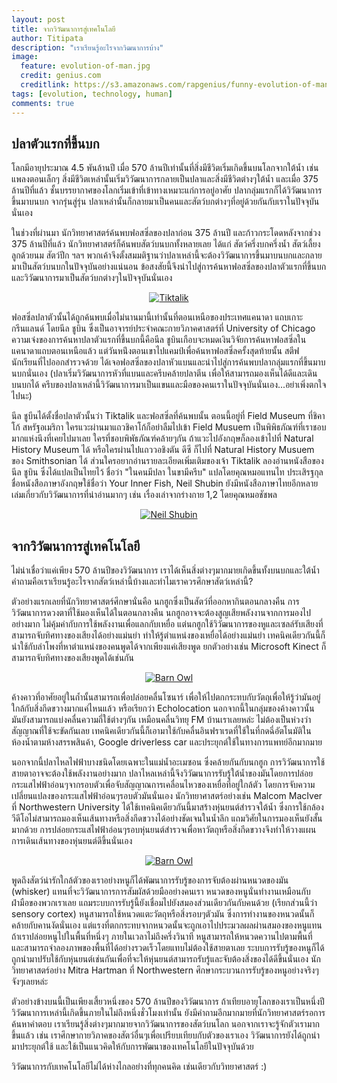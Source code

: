 ```yaml
---
layout: post
title: จากวิวัฒนาการสู่เทคโนโลยี
author: Titipata
description: "เราเรียนรู้อะไรจากวิฒนาการบ้าง"
image:
  feature: evolution-of-man.jpg
  credit: genius.com
  creditlink: https://s3.amazonaws.com/rapgenius/funny-evolution-of-man-comic-pics.jpg
tags: [evolution, technology, human]
comments: true
---
```


## ปลาตัวแรกที่ขึ้นบก

โลกมีอายุประมาณ​ 4.5 พันล้านปี เมื่อ 570 ล้านปีเท่านั้นที่สิ่งมีชีวิตเริ่มเกิดขึ้นบนโลกจากใต้น้ำ เช่นแพลงตอนเล็กๆ สิ่งมีชีวิตเหล่านั้นเริ่มวิวัฒนาการกลายเป็นปลาและสิ่งมีชีวิตต่างๆใต้น้ำ และเมื่อ 375 ล้านปีที่แล้ว ชั้นบรรยากาศของโลกเริ่มเข้าที่เข้าทางเหมาะแก่การอยู่อาศัย ปลากลุ่มแรกก็ได้วิวัฒนาการขึ้นมาบนบก จากรุ่นสู่รุ่น ปลาเหล่านั้นก็กลายมาเป็นคนและสัตว์บกต่างๆที่อยู่ด้วยกันกับเราในปัจจุบันนั่นเอง

ในช่วงที่ผ่านมา นักวิทยาศาสตร์ค้นพบฟอสซิ่ลของปลาก่อน 375 ล้านปี และก้าวกระโดดหลังจากช่วง 375 ล้านปีที่แล้ว นักวิทยาศาสตร์ก็ค้นพบสัตว์บนบกทั้งหลายเลย ได้แก่ สัตว์ครึ่งบกครึ่งน้ำ สัตว์เลี้ยงลูกด้วยนม สัตว์ปีก ฯลฯ พวกเค้าจึงตั้งสมมติฐานว่าปลาเหล่านี้จะต้องวิวัฒนาการขึ้นมาบนบกและกลายมาเป็นสัตว์บนบกในปัจจุบันอย่างแน่นอน ข้อสงสัยนี้จึงนำไปสู่การค้นหาฟอสซิ่ลของปลาตัวแรกที่ขึ้นบก และวิวัฒนาการมาเป็นสัตว์บกต่างๆในปัจจุบันนั่นเอง

<figure><center>
  <a href="http://farm3.static.flickr.com/2578/4050470735_77b39f4203.jpg">
  <img src="http://farm3.static.flickr.com/2578/4050470735_77b39f4203.jpg" alt="Tiktalik"/>
  </a>
</center></figure>


ฟอสซิ่ลปลาตัวนั้นได้ถูกค้นพบเมื่อไม่นานมานี้เท่านั้นที่ตอนเหนือของประเทศแคนาดา แถบเกาะกรีนแลนด์ โดยนีล ชูบิน ซึ่งเป็นอาจารย์ประจำคณะกายวิภาคศาสตร์ที่ University of Chicago ความเจ๋งของการค้นหาปลาตัวแรกที่ขึ้นบกนี้คือนีล ชูบินเกือบจะหมดเงินวิจัยการค้นหาฟอสซิ่ลในแคนาดาแถบตอนเหนือแล้ว แต่วันหน่ึงตอนเขาไปแคมป์เพื่อค้นหาฟอสซิ่ลครั้งสุดท้ายนั้น สตีฟ นักเรียนที่ไปออกสำรวจด้วย ได้เจอฟอสซิ่ลของปลาหัวแบนและนำไปสู่การค้นพบปลากลุ่มแรกที่ขึ้นมาบนบกนั่นเอง (ปลาเริ่มวิวัฒนาการหัวที่แบนและครีบคล้ายปลาตีน เพื่อให้สามารถมองเห็นได้ดีและเดินบนบกได้ ครีบของปลาเหล่านี้วิวัฒนาการมาเป็นแขนและมือของคนเราในปัจจุบันนั่นเอง...อย่าเพิ่งตกใจไปนะ)

นีล ชูบีนได้ตั้งชื่อปลาตัวนั้นว่า Tiktalik และฟอสซิ่ลที่ค้นพบนั้น ตอนนี้อยู่ที่ Field Museum ที่ชิคาโก้ สหรัฐอเมริกา ใครแวะผ่านมาแถวชิคาโก้ก็อย่าลืมไปเข้า Field Musuem เป็นพิพิธภัณฑ์ที่เราชอบมากแห่งนึงที่เคยไปมาเลย ใครที่ชอบพิพัธภัณฑ์คล้ายๆกัน ถ้าแวะไปอังกฤษก็ลองเข้าไปที่ Natural History Museum ได้ หรือใครผ่านไปแถววอชิงตัน ดีซี ก็ไปที่ Natural History Musuem ของ Smithsonian ได้  ส่วนใครอยากอ่านรายละเอียดเพิ่มเติมของเจ้า Tiktalik ลองอ่านหนังสือของ นีล ชูบิน ซึ่งได้แปลเป็นไทยไว้ ชื่อว่า "ในคนมีปลา ในขามีครีบ"
แปลโดยคุณหมอแทนไท ประเสิรฐกุล ชื่อหนังสือภาษาอังกฤษใช้ชื่อว่า Your Inner Fish, Neil Shubin ยังมีหนังสือภาษาไทยอีกหลายเล่มเกี่ยวกับวิวัฒนาการที่น่าอ่านมากๆ เช่น เรื่องเล่าจากร่างกาย 1,2 โดยคุณหมอชัชพล


<figure><center>
  <a href="http://media.trb.com/media/photo/2013-01/73992221.jpg">
  <img src="http://media.trb.com/media/photo/2013-01/73992221.jpg" alt="Neil Shubin"/>
  </a>
</center></figure>

## จากวิวัฒนาการสู่เทคโนโลยี

ไม่น่าเชื่อว่าแค่เพียง 570 ล้านปีของวิวัฒนาการ เราได้เห็นสิ่งต่างๆมากมายเกิดขึ้นทั้งบนบกและใต้น้ำ คำถามคือเราเรียนรู้อะไรจากสัตว์เหล่านี้บ้างและทำไมเราควรศึกษาสัตว์เหล่านี้?

ตัวอย่างแรกเลยที่นักวิทยาศาสตร์ศึกษานั่นคือ นกฮูกซึ่งเป็นสัตว์ที่ออกหากินตอนกลางคืน การวิวัฒนาการดวงตาที่ใช้มองเห็นได้ในตอนกลางคืน นกฮูกอาจจะต้องสูญเสียพลังงานจากการมองไปอย่างมาก ไม่คุ้มค่ากับการใช้พลังงานเพื่อแลกกับเหยื่อ แต่นกฮูกใช้วิวัฒนาการของหูและเซลล์รับเสียงที่สามารถจับทิศทางของเสียงได้อย่างแม่นยำ ทำให้รู้ตำแหน่งของเหยื่อได้อย่างแม่นยำ เทคนิคเดียวกันนี้ก็นำใช้กับลำโพงที่หาตำแหน่งของคนพูดได้จากเพียงแค่เสียงพูด ยกตัวอย่างเช่น Microsoft Kinect ก็สามารถจับทิศทางของเสียงพูดได้เช่นกัน

<figure><center>
  <a href="http://www.turbarywoods.co.uk/gallery/john_mcgibbon_gallery/images/j-mcgibbon_17.jpg">
  <img src="http://www.turbarywoods.co.uk/gallery/john_mcgibbon_gallery/images/j-mcgibbon_17.jpg" alt="Barn Owl"/>
  </a>
</center></figure>

ค้างคาวที่อาศัยอยู่ในถ้ำนั้นสามารถเพื่อปล่อยคลื่นโซนาร์ เพื่อให้ไปตกกระทบกับวัตถุเพื่อให้รู้ว่ามันอยู่ใกล้กับสิ่งกีดขวางมากแค่ไหนแล้ว หรือเรียกว่า Echolocation นอกจากนี้ในกลุ่มของค้างคาวนั้น มันยังสามารถแบ่งคลื่นความถี่ใช้ต่างๆกัน เหมือนคลื่นวิทยุ FM บ้านเราเลยหล่ะ  ไม่ต้องเป็นห่วงว่าสัญญาณที่ใช้จะขัดกันเลย เทคนิคเดียวกันนี้ก็เอามาใช้กับคลื่นอินฟราเรดที่ใช้ในที่กดฉี่อัตโนมัติในห้องน้ำตามห้างสรรพสินค้า, Google driverless car และประยุกต์ใช้ในทางการแพทย์อีกมากมาย


นอกจากนี้ปลาไหลไฟฟ้าบางชนิดโดยเฉพาะในแม่น้ำอะเมซอน ซึ่งคล้ายกันกับนกฮูก การวิวัฒนาการใช้สายตาอาจจะต้องใช้พลังงานอย่างมาก ปลาไหลเหล่านี้จึงวิวัฒนาการรับรู้ใต้น้ำของมันโดยการปล่อยกระแสไฟฟ้าอ่อนๆจากรอบตัวเพื่อจับสัญญาณการเคลื่อนไหวของเหยื่อที่อยู่ใกล้ตัว โดยการจับความเปลี่ยนแปลงของกระแสไฟฟ้าอ่อนๆรอบตัวมันนั่นเอง นักวิทยาศาสตร์อย่างเช่น Malcom MacIver ที่ Northwestern University  ได้ใช้เทคนิคเดียวกันนี้มาสร้างหุ่นยนต์สำรวจใต้น้ำ ซึ่งการใช้กล้องวีดีโอไม่สามารถมองเห็นเส้นทางหรือสิ่งกีดขวางได้อย่างชัดเจนในน้ำลึก แถมวิศัยในการมองเห็นยังสั้นมากด้วย การปล่อยกระแสไฟฟ้าอ่อนๆรอบหุ่นยนต์สำรวจเพื่อหาวัตถุหรือสิ่งกีดขวางจึงทำให้วางแผนการเดินเส้นทางของหุ่นยนต์ดีขึ้นนั่นเอง

<figure><center>
  <a href="http://cdn.phys.org/newman/gfx/news/hires/2013/electricfish.jpg">
  <img src="http://cdn.phys.org/newman/gfx/news/hires/2013/electricfish.jpg" alt="Barn Owl"/>
  </a>
</center></figure>


พูดถึงสัตว์น่ารักใกล้ตัวของเราอย่างหนูก็ได้พัฒนาการรับรู้ของการจับต้องผ่านหนวดของมัน (whisker) แทนที่จะวิวัฒนาการการสัมผัสด้วยมืออย่างคนเรา หนวดของหนูนั่นทำงานเหมือนกับฝ่ามือของพวกเราเลย แถมระบบการรับรู้นี้ยังเชื่อมไปยังสมองส่วนเดียวกันกับคนด้วย (เรียกส่วนนี้ว่า sensory cortex) หนูสามารถใช้หนวดแตะวัตถุหรือสิ่งรอบๆตัวมัน ซึ่งการทำงานของหนวดนั้นก็คล้ายกับคานงัดนั่นเอง แต่แรงที่ตกกระทบจากหนวดนั้นจะถูกเอาไปประมวลผลผ่านสมองของหนูแทน  ถ้าเราปล่อยหนูไปในพื้นที่หนึ่งๆ ภายในเวลาไม่ถึงครึ่งวินาที หนูสามารถให้หนวดควานไปตามพื้นที่ และสามารถจำลองภาพของพื้นที่ได้อย่างรวดเร็วโดยแทบไม่ต้องใช้สายตาเลย  ระบบการรับรู้ของหนูก็ได้ถูกนำมาปรับใช้กับหุ่นยนต์เช่นกันเพื่อที่จะให้หุ่นยนต์สามารถรับรู้และจับต้องสิ่งของได้ดีขึ้นนั่นเอง นักวิทยาศาสตร์อย่าง Mitra Hartman ที่ Northwestern ศึกษากระบวนการรับรู้ของหนูอย่างจริงๆจังๆเลยหล่ะ


ตัวอย่างข้างบนนี้เป็นเพียงเสี้ยวหนึ่งของ 570 ล้านปีของวิวัฒนาการ ถ้าเทียบอายุโลกของเราเป็นหนึ่งปี วิวัฒนาการเหล่านี้เกิดขึ้นภายในไม่ถึงหนึ่งชั่วโมงเท่านั้น ยังมีคำถามอีกมากมายที่นักวิทยาศาสตร์รอการค้นหาคำตอบ เราเรียนรู้สิ่งต่างๆมากมายจากวิวัฒนาการของสัตว์บนโลก นอกจากเราจะรู้จักตัวเรามากขึ้นแล้ว เช่น เราศึกษากายวิภาคของสัตว์อื่นๆเพื่อเปรียบเทียบกับตัวของเราเอง วิวัฒนาการยังได้ถูกนำมาประยุกต์ใช้ และใช้เป็นแนวคิดให้กับการพัฒนาของเทคโนโลยีในปัจจุบันด้วย

วิวัฒนาการกับเทคโนโลยีไม่ได้ห่างไกลอย่างที่ทุกคนคิด เช่นเดียวกับวิทยาศาสตร์ :)
